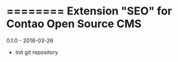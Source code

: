 ========
Extension "SEO" for Contao Open Source CMS
========

0.1.0 - 2018-03-26
- Init git repository